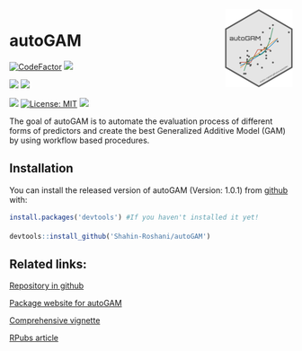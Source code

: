 
<img src='man/figures/logo.png' align="right" height="139" />

# autoGAM

<!-- badges: start -->

[![CodeFactor](https://www.codefactor.io/repository/github/Shahin-Roshani/autoGAM/badge)](https://www.codefactor.io/repository/github/Shahin-Roshani/autoGAM)
[![](https://codecov.io/gh/Shahin-Roshani/autoGAM/branch/master/graph/badge.svg)](https://codecov.io/gh/Shahin-Roshani/autoGAM)

[![](https://img.shields.io/badge/lifecycle-maturing-blue.svg)](https://lifecycle.r-lib.org/articles/stages.html#maturing)
[![](https://img.shields.io/github/last-commit/Shahin-Roshani/autoGAM.svg)](https://github.com/Shahin-Roshani/autoGAM/commits/master)

[![](https://img.shields.io/badge/devel%20version-1.0.0-blue.svg)](https://github.com/Shahin-Roshani/autoGAM)
[![License:
MIT](https://img.shields.io/badge/license-MIT-blue.svg)](https://cran.r-project.org/web/licenses/MIT)
[![](https://img.shields.io/github/languages/code-size/Shahin-Roshani/autoGAM.svg)](https://github.com/Shahin-Roshani/autoGAM)
<!-- badges: end -->

The goal of autoGAM is to automate the evaluation process of different
forms of predictors and create the best Generalized Additive Model (GAM)
by using workflow based procedures.

## Installation

You can install the released version of autoGAM (Version: 1.0.1) from
[github](https://github.com/) with:

``` r
install.packages('devtools') #If you haven't installed it yet!

devtools::install_github('Shahin-Roshani/autoGAM')
```

## Related links:

[Repository in github](https://github.com/Shahin-Roshani/autoGAM)

[Package website for autoGAM](https://shahin-roshani.github.io/autoGAM/)

[Comprehensive
vignette](https://shahin-roshani.github.io/autoGAM/articles/autoGAM.html)

[RPubs article](https://rpubs.com/ShahinRoshani/autoGAM)
